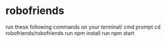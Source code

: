 # robofriends

run these following commands on your terminal/ cmd prompt
  cd robofriends/robofriends
  run npm install
  run npm start
